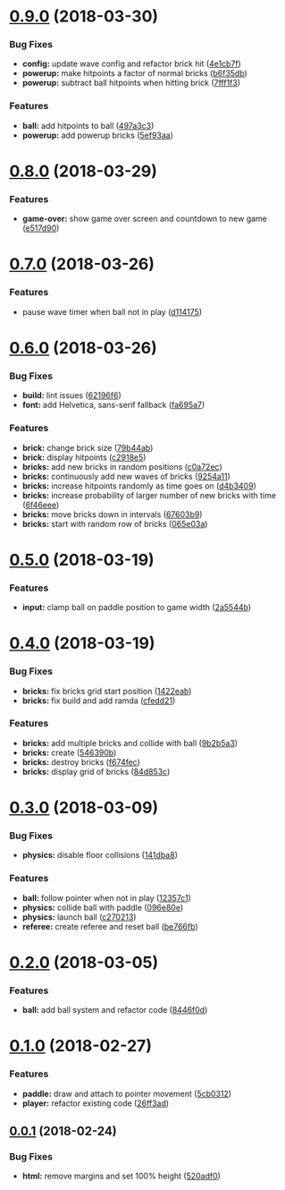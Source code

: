 <a name="0.9.0"></a>
# [0.9.0](https://github.com/nunof07/phaser-breakout/compare/v0.8.0...v0.9.0) (2018-03-30)


### Bug Fixes

* **config:** update wave config and refactor brick hit ([4e1cb7f](https://github.com/nunof07/phaser-breakout/commit/4e1cb7f))
* **powerup:** make hitpoints a factor of normal bricks ([b6f35db](https://github.com/nunof07/phaser-breakout/commit/b6f35db))
* **powerup:** subtract ball hitpoints when hitting brick ([7fff1f3](https://github.com/nunof07/phaser-breakout/commit/7fff1f3))


### Features

* **ball:** add hitpoints to ball ([497a3c3](https://github.com/nunof07/phaser-breakout/commit/497a3c3))
* **powerup:** add powerup bricks ([5ef93aa](https://github.com/nunof07/phaser-breakout/commit/5ef93aa))

<a name="0.8.0"></a>
# [0.8.0](https://github.com/nunof07/phaser-breakout/compare/v0.7.0...v0.8.0) (2018-03-29)


### Features

* **game-over:** show game over screen and countdown to new game ([e517d90](https://github.com/nunof07/phaser-breakout/commit/e517d90))

<a name="0.7.0"></a>
# [0.7.0](https://github.com/nunof07/phaser-breakout/compare/v0.6.0...v0.7.0) (2018-03-26)


### Features

* pause wave timer when ball not in play ([d114175](https://github.com/nunof07/phaser-breakout/commit/d114175))

<a name="0.6.0"></a>
# [0.6.0](https://github.com/nunof07/phaser-breakout/compare/v0.5.0...v0.6.0) (2018-03-26)


### Bug Fixes

* **build:** lint issues ([62196f6](https://github.com/nunof07/phaser-breakout/commit/62196f6))
* **font:** add Helvetica, sans-serif fallback ([fa695a7](https://github.com/nunof07/phaser-breakout/commit/fa695a7))


### Features

* **brick:** change brick size ([79b44ab](https://github.com/nunof07/phaser-breakout/commit/79b44ab))
* **brick:** display hitpoints ([c2918e5](https://github.com/nunof07/phaser-breakout/commit/c2918e5))
* **bricks:** add new bricks in random positions ([c0a72ec](https://github.com/nunof07/phaser-breakout/commit/c0a72ec))
* **bricks:** continuously add new waves of bricks ([9254a11](https://github.com/nunof07/phaser-breakout/commit/9254a11))
* **bricks:** increase hitpoints randomly as time goes on ([d4b3409](https://github.com/nunof07/phaser-breakout/commit/d4b3409))
* **bricks:** increase probability of larger number of new bricks with time ([6f46eee](https://github.com/nunof07/phaser-breakout/commit/6f46eee))
* **bricks:** move bricks down in intervals ([67603b9](https://github.com/nunof07/phaser-breakout/commit/67603b9))
* **bricks:** start with random row of bricks ([065e03a](https://github.com/nunof07/phaser-breakout/commit/065e03a))

<a name="0.5.0"></a>
# [0.5.0](https://github.com/nunof07/phaser-breakout/compare/v0.4.0...v0.5.0) (2018-03-19)


### Features

* **input:** clamp ball on paddle position to game width ([2a5544b](https://github.com/nunof07/phaser-breakout/commit/2a5544b))

<a name="0.4.0"></a>
# [0.4.0](https://github.com/nunof07/phaser-breakout/compare/v0.3.0...v0.4.0) (2018-03-19)


### Bug Fixes

* **bricks:** fix bricks grid start position ([1422eab](https://github.com/nunof07/phaser-breakout/commit/1422eab))
* **bricks:** fix build and add ramda ([cfedd21](https://github.com/nunof07/phaser-breakout/commit/cfedd21))


### Features

* **bricks:** add multiple bricks and collide with ball ([9b2b5a3](https://github.com/nunof07/phaser-breakout/commit/9b2b5a3))
* **bricks:** create ([546390b](https://github.com/nunof07/phaser-breakout/commit/546390b))
* **bricks:** destroy bricks ([f674fec](https://github.com/nunof07/phaser-breakout/commit/f674fec))
* **bricks:** display grid of bricks ([84d853c](https://github.com/nunof07/phaser-breakout/commit/84d853c))

<a name="0.3.0"></a>
# [0.3.0](https://github.com/nunof07/phaser-breakout/compare/v0.2.0...v0.3.0) (2018-03-09)


### Bug Fixes

* **physics:** disable floor collisions ([141dba8](https://github.com/nunof07/phaser-breakout/commit/141dba8))


### Features

* **ball:** follow pointer when not in play ([12357c1](https://github.com/nunof07/phaser-breakout/commit/12357c1))
* **physics:** collide ball with paddle ([096e80e](https://github.com/nunof07/phaser-breakout/commit/096e80e))
* **physics:** launch ball ([c270213](https://github.com/nunof07/phaser-breakout/commit/c270213))
* **referee:** create referee and reset ball ([be766fb](https://github.com/nunof07/phaser-breakout/commit/be766fb))

<a name="0.2.0"></a>
# [0.2.0](https://github.com/nunof07/phaser-breakout/compare/v0.1.0...v0.2.0) (2018-03-05)


### Features

* **ball:** add ball system and refactor code ([8446f0d](https://github.com/nunof07/phaser-breakout/commit/8446f0d))

<a name="0.1.0"></a>
# [0.1.0](https://github.com/nunof07/phaser-breakout/compare/v0.0.1...v0.1.0) (2018-02-27)


### Features

* **paddle:** draw and attach to pointer movement ([5cb0312](https://github.com/nunof07/phaser-breakout/commit/5cb0312))
* **player:** refactor existing code ([26ff3ad](https://github.com/nunof07/phaser-breakout/commit/26ff3ad))

<a name="0.0.1"></a>
## [0.0.1](https://github.com/nunof07/phaser-breakout/compare/v0.0.0...v0.0.1) (2018-02-24)


### Bug Fixes

* **html:** remove margins and set 100% height ([520adf0](https://github.com/nunof07/phaser-breakout/commit/520adf0))
